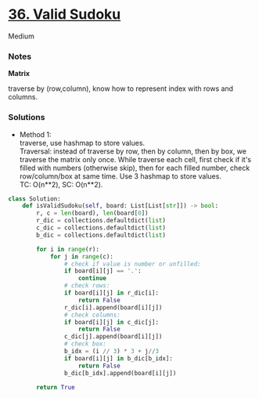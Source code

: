 # [36. Valid Sudoku](https://leetcode.com/problems/valid-sudoku/description/?envType=study-plan-v2&envId=top-interview-150)

Medium

### Notes

**Matrix**

traverse by (row,column), know how to represent index with rows and columns.

### Solutions

- Method 1:\
  traverse, use hashmap to store values.\
  Traversal: instead of traverse by row, then by column, then by box, we traverse the matrix only once. While traverse each cell, first check if it's filled with numbers (otherwise skip),
    then for each filled number, check row/column/box at same time. Use 3 hashmap to store values.\
  TC: O(n\**2), SC: O(n\**2).
```python
class Solution:
    def isValidSudoku(self, board: List[List[str]]) -> bool:
        r, c = len(board), len(board[0])
        r_dic = collections.defaultdict(list)
        c_dic = collections.defaultdict(list)
        b_dic = collections.defaultdict(list)

        for i in range(r):
            for j in range(c):
                # check if value is number or unfilled:
                if board[i][j] == '.':
                    continue
                # check rows:
                if board[i][j] in r_dic[i]:
                    return False
                r_dic[i].append(board[i][j])
                # check columns:
                if board[i][j] in c_dic[j]:
                    return False
                c_dic[j].append(board[i][j])
                # check box:
                b_idx = (i // 3) * 3 + j//3
                if board[i][j] in b_dic[b_idx]:
                    return False
                b_dic[b_idx].append(board[i][j])

        return True
```
